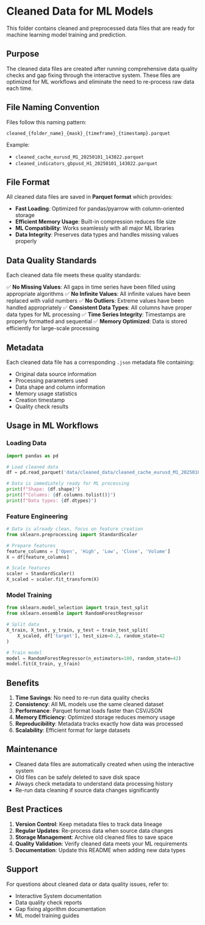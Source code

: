 # Cleaned Data for ML Models

This folder contains cleaned and preprocessed data files that are ready for machine learning model training and prediction.

## Purpose

The cleaned data files are created after running comprehensive data quality checks and gap fixing through the interactive system. These files are optimized for ML workflows and eliminate the need to re-process raw data each time.

## File Naming Convention

Files follow this naming pattern:
```
cleaned_{folder_name}_{mask}_{timeframe}_{timestamp}.parquet
```

Example:
- `cleaned_cache_eurusd_M1_20250101_143022.parquet`
- `cleaned_indicators_gbpusd_H1_20250101_143022.parquet`

## File Format

All cleaned data files are saved in **Parquet format** which provides:

- **Fast Loading**: Optimized for pandas/pyarrow with column-oriented storage
- **Efficient Memory Usage**: Built-in compression reduces file size
- **ML Compatibility**: Works seamlessly with all major ML libraries
- **Data Integrity**: Preserves data types and handles missing values properly

## Data Quality Standards

Each cleaned data file meets these quality standards:

✅ **No Missing Values**: All gaps in time series have been filled using appropriate algorithms
✅ **No Infinite Values**: All infinite values have been replaced with valid numbers
✅ **No Outliers**: Extreme values have been handled appropriately
✅ **Consistent Data Types**: All columns have proper data types for ML processing
✅ **Time Series Integrity**: Timestamps are properly formatted and sequential
✅ **Memory Optimized**: Data is stored efficiently for large-scale processing

## Metadata

Each cleaned data file has a corresponding `.json` metadata file containing:

- Original data source information
- Processing parameters used
- Data shape and column information
- Memory usage statistics
- Creation timestamp
- Quality check results

## Usage in ML Workflows

### Loading Data
```python
import pandas as pd

# Load cleaned data
df = pd.read_parquet('data/cleaned_data/cleaned_cache_eurusd_M1_20250101_143022.parquet')

# Data is immediately ready for ML processing
print(f"Shape: {df.shape}")
print(f"Columns: {df.columns.tolist()}")
print(f"Data types: {df.dtypes}")
```

### Feature Engineering
```python
# Data is already clean, focus on feature creation
from sklearn.preprocessing import StandardScaler

# Prepare features
feature_columns = ['Open', 'High', 'Low', 'Close', 'Volume']
X = df[feature_columns]

# Scale features
scaler = StandardScaler()
X_scaled = scaler.fit_transform(X)
```

### Model Training
```python
from sklearn.model_selection import train_test_split
from sklearn.ensemble import RandomForestRegressor

# Split data
X_train, X_test, y_train, y_test = train_test_split(
    X_scaled, df['target'], test_size=0.2, random_state=42
)

# Train model
model = RandomForestRegressor(n_estimators=100, random_state=42)
model.fit(X_train, y_train)
```

## Benefits

1. **Time Savings**: No need to re-run data quality checks
2. **Consistency**: All ML models use the same cleaned dataset
3. **Performance**: Parquet format loads faster than CSV/JSON
4. **Memory Efficiency**: Optimized storage reduces memory usage
5. **Reproducibility**: Metadata tracks exactly how data was processed
6. **Scalability**: Efficient format for large datasets

## Maintenance

- Cleaned data files are automatically created when using the interactive system
- Old files can be safely deleted to save disk space
- Always check metadata to understand data processing history
- Re-run data cleaning if source data changes significantly

## Best Practices

1. **Version Control**: Keep metadata files to track data lineage
2. **Regular Updates**: Re-process data when source data changes
3. **Storage Management**: Archive old cleaned files to save space
4. **Quality Validation**: Verify cleaned data meets your ML requirements
5. **Documentation**: Update this README when adding new data types

## Support

For questions about cleaned data or data quality issues, refer to:
- Interactive System documentation
- Data quality check reports
- Gap fixing algorithm documentation
- ML model training guides
